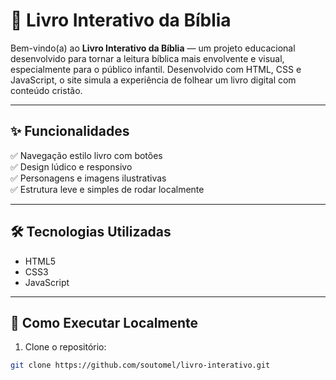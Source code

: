 # 📖 Livro Interativo da Bíblia

Bem-vindo(a) ao **Livro Interativo da Bíblia** — um projeto educacional desenvolvido para tornar a leitura bíblica mais envolvente e visual, especialmente para o público infantil. Desenvolvido com HTML, CSS e JavaScript, o site simula a experiência de folhear um livro digital com conteúdo cristão.

---

## ✨ Funcionalidades

✅ Navegação estilo livro com botões  
✅ Design lúdico e responsivo  
✅ Personagens e imagens ilustrativas  
✅ Estrutura leve e simples de rodar localmente

---

## 🛠️ Tecnologias Utilizadas

- HTML5
- CSS3
- JavaScript

---

## 🚀 Como Executar Localmente

1. Clone o repositório:
```bash
git clone https://github.com/soutomel/livro-interativo.git
